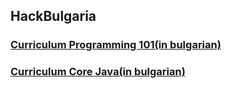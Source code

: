 ## HackBulgaria
### [Curriculum Programming 101(in bulgarian)](http://blog.hackbulgaria.com/podroben-konspekt-za-programirane-101/)
### [Curriculum Core Java(in bulgarian)](https://hackbulgaria.com/course/Java-1/)
